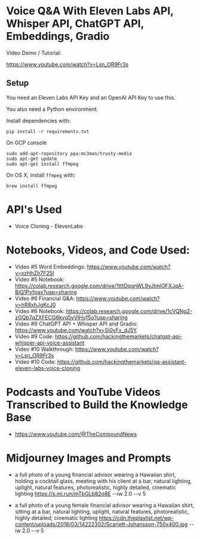 # Voice Q&A With Eleven Labs API, Whisper API, ChatGPT API, Embeddings, Gradio

Video Demo / Tutorial:

https://www.youtube.com/watch?v=Lsn_OR9Fr3s

## Setup

You need an Eleven Labs API Key and an OpenAI API Key to use this.

You also need a Python environment. 

Install dependencies with:

```
pip install -r requirements.txt
```

On GCP console
```
sudo add-apt-repository ppa:mc3man/trusty-media  
sudo apt-get update  
sudo apt-get install ffmpeg  
```


On OS X, install `ffmpeg` with:

```
brew install ffmpeg
```

# API's Used

* Voice Cloning - ElevenLabs

# Notebooks, Videos, and Code Used:

* Video #5 Word Embeddings: https://www.youtube.com/watch?v=xzHhZh7F25I
* Video #5 Notebook: https://colab.research.google.com/drive/1tttDqgnWL9yJtmlOFXJqA-BjQ1Pyfpax?usp=sharing
* Video #6 Financial Q&A: https://www.youtube.com/watch?v=hR8xhJgKcJ0
* Video #6 Notebook: https://colab.research.google.com/drive/1cVQNg2-zGQb7qZXFECG6kyq5yVIHyf5o?usp=sharing
* Video #9 ChatGPT API + Whisper API and Gradio: https://www.youtube.com/watch?v=Si0vFx_dJ5Y
* Video #9 Code: https://github.com/hackingthemarkets/chatgpt-api-whisper-api-voice-assistant
* Video #10 Walkthrough: https://www.youtube.com/watch?v=Lsn_OR9Fr3s
* Video #10 Code: https://github.com/hackingthemarkets/qa-assistant-eleven-labs-voice-cloning

# Podcasts and YouTube Videos Transcribed to Build the Knowledge Base

* https://www.youtube.com/@TheCompoundNews

# Midjourney Images and Prompts

* a full photo of a young financial advisor wearing a Hawaiian shirt, holding a cocktail glass, meeting with his client at a bar, natural lighting, uplight, natural features, photorealistic, highly detailed, cinematic lighting https://s.mj.run/mTbGLb82o8E --iw 2.0 --v 5 

* a full photo of a young female financial advisor wearing a Hawaiian shirt, sitting at a bar, natural lighting, uplight, natural features, photorealistic, highly detailed, cinematic lighting https://cdn.theplaylist.net/wp-content/uploads/2018/03/14222302/Scarlett-Johansson-750x400.jpg --iw 2.0 --v 5
